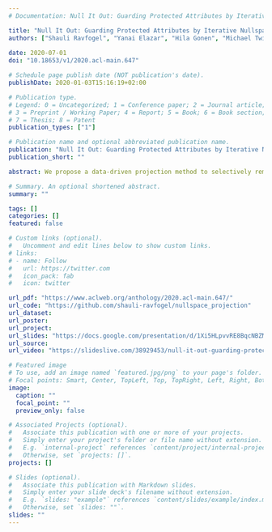 ```yaml
---
# Documentation: Null It Out: Guarding Protected Attributes by Iterative Nullspace Projection

title: "Null It Out: Guarding Protected Attributes by Iterative Nullspace Projection"
authors: ["Shauli Ravfogel", "Yanai Elazar", "Hila Gonen", "Michael Twiton", "Yoav Goldberg"]
               
date: 2020-07-01
doi: "10.18653/v1/2020.acl-main.647"

# Schedule page publish date (NOT publication's date).
publishDate: 2020-01-03T15:16:19+02:00

# Publication type.
# Legend: 0 = Uncategorized; 1 = Conference paper; 2 = Journal article;
# 3 = Preprint / Working Paper; 4 = Report; 5 = Book; 6 = Book section;
# 7 = Thesis; 8 = Patent
publication_types: ["1"]

# Publication name and optional abbreviated publication name.
publication: "Null It Out: Guarding Protected Attributes by Iterative Nullspace Projection"
publication_short: ""

abstract: We propose a data-driven projection method to selectively remove information from neural representation.

# Summary. An optional shortened abstract.
summary: ""

tags: []
categories: []
featured: false

# Custom links (optional).
#   Uncomment and edit lines below to show custom links.
# links:
# - name: Follow
#   url: https://twitter.com
#   icon_pack: fab
#   icon: twitter

url_pdf: "https://www.aclweb.org/anthology/2020.acl-main.647/"
url_code: "https://github.com/shauli-ravfogel/nullspace_projection"
url_dataset:
url_poster:
url_project:
url_slides: "https://docs.google.com/presentation/d/1Xi5HLpvvRE8BqcNBZMyPS4gBa0i0lqZvRebz-AZxAPA/edit?usp=sharing"
url_source:
url_video: "https://slideslive.com/38929453/null-it-out-guarding-protected-attributes-by-iterative-nullspace-projection"

# Featured image
# To use, add an image named `featured.jpg/png` to your page's folder.
# Focal points: Smart, Center, TopLeft, Top, TopRight, Left, Right, BottomLeft, Bottom, BottomRight.
image:
  caption: ""
  focal_point: ""
  preview_only: false

# Associated Projects (optional).
#   Associate this publication with one or more of your projects.
#   Simply enter your project's folder or file name without extension.
#   E.g. `internal-project` references `content/project/internal-project/index.md`.
#   Otherwise, set `projects: []`.
projects: []

# Slides (optional).
#   Associate this publication with Markdown slides.
#   Simply enter your slide deck's filename without extension.
#   E.g. `slides: "example"` references `content/slides/example/index.md`.
#   Otherwise, set `slides: ""`.
slides: ""
---
```


